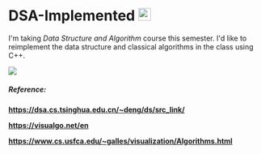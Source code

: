 # DSA-Implemented <img src = "https://media.giphy.com/media/3XHMTIqcUev2Vy9ILk/giphy.gif" width = "25px" />
I'm taking *Data Structure and Algorithm* course this semester. I'd like to reimplement the data structure and classical algorithms in the class using C++.

![](https://media.giphy.com/media/1qkglWyONByHhVPLHi/giphy.gif)

##### Reference: 
**https://dsa.cs.tsinghua.edu.cn/~deng/ds/src_link/**

**https://visualgo.net/en**

**https://www.cs.usfca.edu/~galles/visualization/Algorithms.html**

